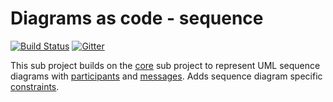 # Diagrams as code - sequence
[![Build Status](https://travis-ci.com/diagramsascode/diagramsascode.svg?branch=main)](https://travis-ci.com/diagramsascode/diagramsascode)
[![Gitter](https://badges.gitter.im/diagramsascode/community.svg)](https://gitter.im/diagramsascode/community?utm_source=badge&utm_medium=badge&utm_campaign=pr-badge)

This sub project builds on the [core](https://github.com/diagramsascode/diagramsascode/tree/main/core) sub project to represent UML sequence diagrams with [participants](https://github.com/diagramsascode/diagramsascode/blob/main/sequence/src/main/java/org/diagramsascode/sequence/node/Participant.java) and [messages](https://github.com/diagramsascode/diagramsascode/blob/main/sequence/src/main/java/org/diagramsascode/sequence/edge/Message.java). Adds sequence diagram specific [constraints](https://github.com/diagramsascode/diagramsascode/tree/main/sequence/src/main/java/org/diagramsascode/sequence/constraint).

